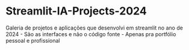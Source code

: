 # Streamlit-IA-Projects-2024
Galeria de projetos e aplicações que desenvolvi em streamlit no ano de 2024 - São as interfaces e não o código fonte - Apenas pra portfólio pessoal e profissional

